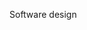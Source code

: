 <span id="title">Software design</span>

<div id="body">

<include src="introduction/container-inParent-asPanel.md" boilerplate />

</div>
